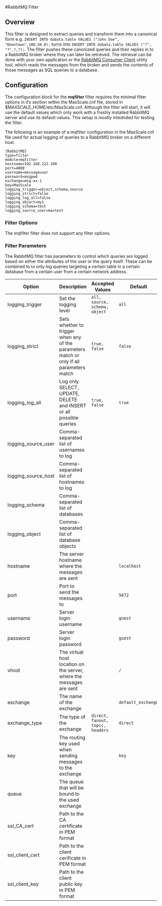 #RabbitMQ Filter

## Overview
This filter is designed to extract queries and transform them into a canonical form e.g. `INSERT INTO dabata.table VALUES ("John Doe", "Downtown",100,50.0);` turns into `INSERT INTO dabata.table VALUES ("?", "?",?,?);`. The filter pushes these canonized queries and their replies in to a RabbitMQ broker where they can later be retrieved. The retrieval can be done with your own application or the [RabbitMQ Consumer Client](RabbitMQ-Consumer-Client.md) utility tool, which reads the messages from the broker and sends the contents of those messages as SQL queries to a database.

## Configuration

The configuration block for the **mqfilter** filter requires the minimal filter options in it’s section within the MaxScale.cnf file, stored in $MAXSCALE_HOME/etc/MaxScale.cnf. Although the filter will start, it will use the default values which only work with a freshly installed RabbitMQ server and use its default values. This setup is mostly intednded for testing the filter.

The following is an example of a mqfilter configuration in the MaxScale.cnf file used for actual logging of queries to a RabbitMQ broker on a different host.

```
[RabbitMQ]
type=filter
module=mqfilter
hostname=192.168.122.100
port=4000
username=messageuser
password=msgpwd
exchange=msg-ex-1
key=MaxScale
logging_trigger=object,schema,source
logging_strict=false
logging_log_all=false
logging_object=my1
logging_schema=test
logging_source_user=maxtest
```

### Filter Options

The mqfilter filter does not support any filter options.

### Filter Parameters

The RabbitMQ filter has parameters to control which queries are logged based on either the attributes of the user or the query itself. These can be combined to to only log queries targeting a certain table in a certain database from a certain user from a certain network address.


 Option | Description | Accepted Values | Default |
--------|-------------|-----------------|-------------
 logging_trigger  |  Set the logging level  |  `all, source, schema, object`  |  `all`  |  
 logging_strict  |  Sets whether to trigger when any of the parameters match or only if all parameters match  |  `true, false`  |  `false`  |  
 logging_log_all  |  Log only SELECT, UPDATE, DELETE and INSERT or all possible queries  |  `true, false`  |  `true`  |  
 logging_source_user  |  Comma-separated list of usernames to log  |     |     |  
 logging_source_host  |  Comma-separated list of hostnames to log  |     |     |  
 logging_schema  |  Comma-separated list of databases  |     |     |  
 logging_object  |  Comma-separated list of database objects  |  
 hostname  |  The server hostname where the messages are sent  |    |  `localhost`  |  
 port  |  Port to send the messages to  |    |  `5672`  |  
 username  |  Server login username  |    |  `guest`  |  
 password  |  Server login password  |    |  `guest`  |  
 vhost  |  The virtual host location on the server, where the messages are sent  |    |  `/`  |  
 exchange  |  The name of the exchange  |    |  `default_exchange`  |  
 exchange_type  |  The type of the exchange  |  `direct, fanout, topic, headers`  |  `direct`  |  
 key  |  The routing key used when sending messages to the exchange  |    |  `key`  |  
 queue  |  The queue that will be bound to the used exchange  |    |    |  
 ssl_CA_cert  |  Path to the CA certificate in PEM format  |    |    |  
 ssl_client_cert  |  Path to the client cerificate in PEM format  |    |    |  
 ssl_client_key  |  Path to the client public key in PEM format  |    |    |


